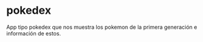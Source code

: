 # pokedex
App tipo pokedex que nos muestra los pokemon de  la primera generación e información de estos.     
